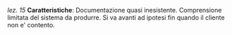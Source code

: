 *lez. 15*
**Caratteristiche**: Documentazione quasi inesistente. Comprensione limitata del sistema da produrre. Si va avanti ad ipotesi fin quando il cliente non e' contento. 